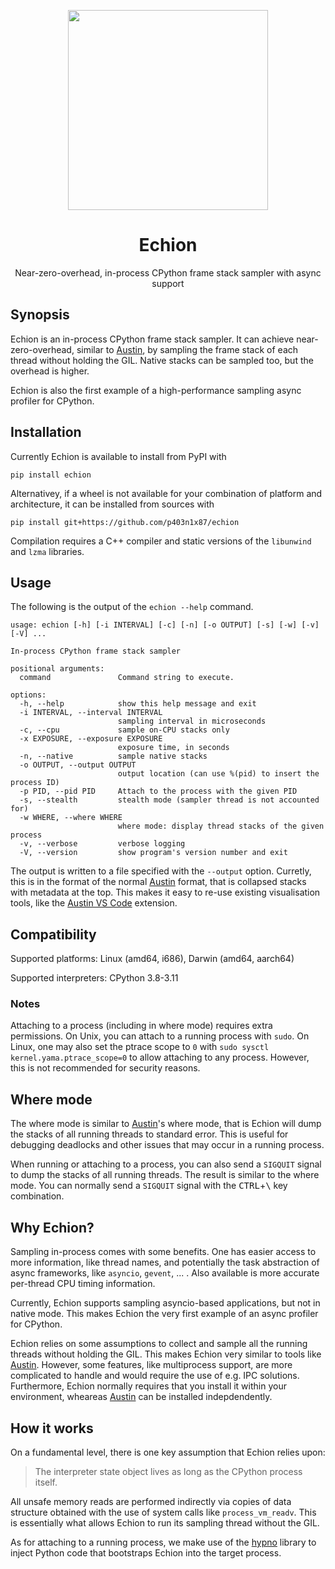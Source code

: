 <p align="center">
  <img align="center" src="art/logo.png" height="320px" />
</p>

<h1 align="center">Echion</h1>

<p align="center">
Near-zero-overhead, in-process CPython frame stack sampler with async support
</p>


## Synopsis

Echion is an in-process CPython frame stack sampler. It can achieve
near-zero-overhead, similar to [Austin][austin], by sampling the frame stack of
each thread without holding the GIL. Native stacks can be sampled too, but the
overhead is higher.

Echion is also the first example of a high-performance sampling async profiler
for CPython.


## Installation

Currently Echion is available to install from PyPI with

```console
pip install echion
```

Alternativey, if a wheel is not available for your combination of platform and
architecture, it can be installed from sources with

```console
pip install git+https://github.com/p403n1x87/echion
```

Compilation requires a C++ compiler and static versions of the `libunwind` and
`lzma` libraries.


## Usage

The following is the output of the `echion --help` command.

```
usage: echion [-h] [-i INTERVAL] [-c] [-n] [-o OUTPUT] [-s] [-w] [-v] [-V] ...

In-process CPython frame stack sampler

positional arguments:
  command               Command string to execute.

options:
  -h, --help            show this help message and exit
  -i INTERVAL, --interval INTERVAL
                        sampling interval in microseconds
  -c, --cpu             sample on-CPU stacks only
  -x EXPOSURE, --exposure EXPOSURE
                        exposure time, in seconds
  -n, --native          sample native stacks
  -o OUTPUT, --output OUTPUT
                        output location (can use %(pid) to insert the process ID)
  -p PID, --pid PID     Attach to the process with the given PID
  -s, --stealth         stealth mode (sampler thread is not accounted for)
  -w WHERE, --where WHERE
                        where mode: display thread stacks of the given process
  -v, --verbose         verbose logging
  -V, --version         show program's version number and exit
```
The output is written to a file specified with the `--output` option. Curretly, this is in
the format of the normal [Austin][austin] format, that is collapsed stacks with
metadata at the top. This makes it easy to re-use existing visualisation tools,
like the [Austin VS Code][austin-vscode] extension.


## Compatibility

Supported platforms: Linux (amd64, i686), Darwin (amd64, aarch64)

Supported interpreters: CPython 3.8-3.11

### Notes

Attaching to a process (including in where mode) requires extra permissions. On
Unix, you can attach to a running process with `sudo`. On Linux, one may also
set the ptrace scope to `0` with `sudo sysctl kernel.yama.ptrace_scope=0` to
allow attaching to any process. However, this is not recommended for security
reasons.


## Where mode

The where mode is similar to [Austin][austin]'s where mode, that is Echion will
dump the stacks of all running threads to standard error. This is useful for
debugging deadlocks and other issues that may occur in a running process.

When running or attaching to a process, you can also send a `SIGQUIT` signal to
dump the stacks of all running threads. The result is similar to the where mode.
You can normally send a `SIGQUIT` signal with the <kbd>CTRL</kbd>+<kbd>\\</kbd>
key combination.


## Why Echion?

Sampling in-process comes with some benefits. One has easier access to more
information, like thread names, and potentially the task abstraction of async
frameworks, like `asyncio`, `gevent`, ... . Also available is more accurate
per-thread CPU timing information.

Currently, Echion supports sampling asyncio-based applications, but not in
native mode. This makes Echion the very first example of an async profiler for
CPython.

Echion relies on some assumptions to collect and sample all the running threads
without holding the GIL. This makes Echion very similar to tools like
[Austin][austin]. However, some features, like multiprocess support, are more
complicated to handle and would require the use of e.g. IPC solutions.
Furthermore, Echion normally requires that you install it within your
environment, wheareas [Austin][austin] can be installed indepdendently.


## How it works

On a fundamental level, there is one key assumption that Echion relies upon:

> The interpreter state object lives as long as the CPython process itself.

All unsafe memory reads are performed indirectly via copies of data structure
obtained with the use of system calls like `process_vm_readv`. This is
essentially what allows Echion to run its sampling thread without the GIL.

As for attaching to a running process, we make use of the [hypno][hypno] library
to inject Python code that bootstraps Echion into the target process.


[austin]: http://github.com/p403n1x87/austin
[austin-vscode]: https://marketplace.visualstudio.com/items?itemName=p403n1x87.austin-vscode
[hypno]: https://github.com/kmaork/hypno
